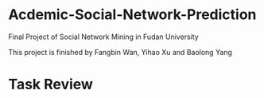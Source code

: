 # Acdemic-Social-Network-Prediction
Final Project of Social Network Mining in Fudan University

This project is finished by Fangbin Wan, Yihao Xu and Baolong Yang

# Task Review

